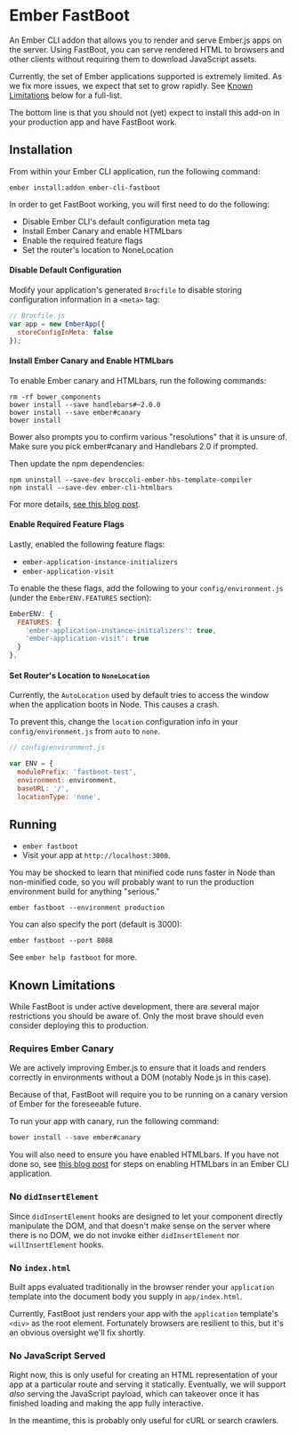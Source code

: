 # Ember FastBoot

An Ember CLI addon that allows you to render and serve Ember.js apps on
the server. Using FastBoot, you can serve rendered HTML to browsers and
other clients without requiring them to download JavaScript assets.

Currently, the set of Ember applications supported is extremely limited.
As we fix more issues, we expect that set to grow rapidly. See [Known
Limitations](#known-limitations) below for a full-list.

The bottom line is that you should not (yet) expect to install this add-on in
your production app and have FastBoot work.

## Installation

From within your Ember CLI application, run the following command:

```
ember install:addon ember-cli-fastboot
```

In order to get FastBoot working, you will first need to do the
following:

* Disable Ember CLI's default configuration meta tag
* Install Ember Canary and enable HTMLbars
* Enable the required feature flags
* Set the router's location to NoneLocation

#### Disable Default Configuration

Modify your application's generated `Brocfile` to disable storing
configuration information in a `<meta>` tag:

```js
// Brocfile.js
var app = new EmberApp({
  storeConfigInMeta: false
});
```

#### Install Ember Canary and Enable HTMLbars

To enable Ember canary and HTMLbars, run the following commands:

```
rm -rf bower_components
bower install --save handlebars#~2.0.0
bower install --save ember#canary
bower install
```

Bower also prompts you to confirm various "resolutions" that it is
unsure of. Make sure you pick ember#canary and Handlebars 2.0 if
prompted.

Then update the npm dependencies:

```
npm uninstall --save-dev broccoli-ember-hbs-template-compiler
npm install --save-dev ember-cli-htmlbars
```

For more details, [see this blog
post](http://reefpoints.dockyard.com/2014/11/30/htmlbars_calling_all_testers.html).

#### Enable Required Feature Flags

Lastly, enabled the following feature flags:

* `ember-application-instance-initializers`
* `ember-application-visit`

To enable the these flags, add the following to your
`config/environment.js` (under the `EmberENV.FEATURES` section):

```js
EmberENV: {
  FEATURES: {
    'ember-application-instance-initializers': true,
    'ember-application-visit': true
  }
},
```

#### Set Router's Location to `NoneLocation`

Currently, the `AutoLocation` used by default tries to access the window
when the application boots in Node. This causes a crash.

To prevent this, change the `location` configuration info in your
`config/environment.js` from `auto` to `none`.

```js
// config/environment.js

var ENV = {
  modulePrefix: 'fastboot-test',
  environment: environment,
  baseURL: '/',
  locationType: 'none',
```

## Running

* `ember fastboot`
* Visit your app at `http://localhost:3000`.

You may be shocked to learn that minified code runs faster in Node than
non-minified code, so you will probably want to run the production
environment build for anything "serious."

```
ember fastboot --environment production
```

You can also specify the port (default is 3000):

```
ember fastboot --port 8088
```

See `ember help fastboot` for more.

## Known Limitations

While FastBoot is under active development, there are several major
restrictions you should be aware of. Only the most brave should even
consider deploying this to production.

### Requires Ember Canary

We are actively improving Ember.js to ensure that it loads and renders
correctly in environments without a DOM (notably Node.js in this case).

Because of that, FastBoot will require you to be running on a canary
version of Ember for the foreseeable future.

To run your app with canary, run the following command:

```js
bower install --save ember#canary
```

You will also need to ensure you have enabled HTMLbars. If you have not
done so, see [this blog post](http://reefpoints.dockyard.com/2014/11/30/htmlbars_calling_all_testers.html)
for steps on enabling HTMLbars in an Ember CLI application.

### No `didInsertElement`

Since `didInsertElement` hooks are designed to let your component
directly manipulate the DOM, and that doesn't make sense on the server
where there is no DOM, we do not invoke either `didInsertElement` nor
`willInsertElement` hooks.

### No `index.html`

Built apps evaluated traditionally in the browser render your
`application` template into the document body you supply in
`app/index.html`.

Currently, FastBoot just renders your app with the `application`
template's `<div>` as the root element. Fortunately browsers are
resilient to this, but it's an obvious oversight we'll fix shortly.

### No JavaScript Served

Right now, this is only useful for creating an HTML representation of
your app at a particular route and serving it statically. Eventually, we
will support *also* serving the JavaScript payload, which can takeover
once it has finished loading and making the app fully interactive.

In the meantime, this is probably only useful for cURL or search
crawlers.
